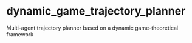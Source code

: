 # dynamic_game_trajectory_planner
Multi-agent trajectory planner based on a dynamic game-theoretical framework
